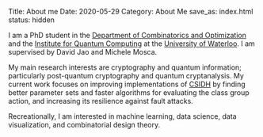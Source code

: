 Title: About me
Date: 2020-05-29
Category: About Me
save_as: index.html
status: hidden


I am a PhD student in the [Department of Combinatorics and Optimization][co] and the [Institute for Quantum Computing][iqc] at the [University of Waterloo][uw]. I am supervised by David Jao and Michele Mosca. 

  [co]: https://uwaterloo.ca/combinatorics-and-optimization/
  [iqc]: https://uwaterloo.ca/institute-for-quantum-computing/
  [uw]: https://uwaterloo.ca/

My main research interests are cryptography and quantum information; particularly post-quantum cryptography and quantum cryptanalysis. My current work focuses on improving implementations of [CSIDH][csidh] by finding better parameter sets and faster algorithms for evaluating the class group action, and increasing its resilience against fault attacks. 

  [csidh]: https://csidh.isogeny.org/

Recreationally, I am interested in machine learning, data science, data visualization, and combinatorial design theory.
